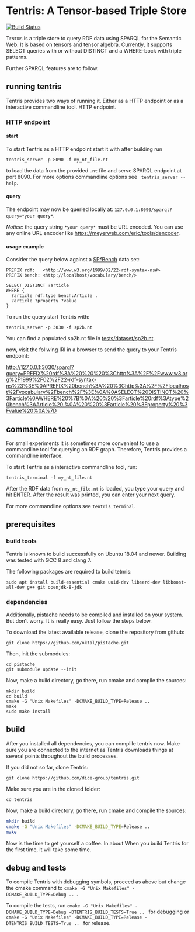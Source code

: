 # Tentris: A Tensor-based Triple Store

[![Build Status](https://travis-ci.com/dice-group/tentris.svg?branch=development)](https://travis-ci.com/dice-group/tentris?branch=development)

<span style="font-variant:small-caps;">Tentris</span> is a triple store to query RDF data using SPARQL for the Semantic Web. 
It is based on tensors and tensor algebra. 
Currently, it supports SELECT queries with or without DISTINCT and a WHERE-bock with triple patterns.

Further SPARQL features are to follow.   

## running tentris 
Tentris provides two ways of running it. Either as a HTTP endpoint or as a interactive commandline tool. 
HTTP endpoint.
### HTTP endpoint
#### start
To start Tentris as a HTTP endpoint start it with
after building run
```
tentris_server -p 8090 -f my_nt_file.nt
```
to load the data from the provided `.nt` file and serve SPARQL endpoint at port 8090. 
For more options commandline options see ` tentris_server --help`. 

#### query
The endpoint may now be queried locally at: `127.0.0.1:8090/sparql?query=*your query*`. 

*Notice*: the query string `*your query*` must be URL encoded. 
You can use any online URL encoder like <https://meyerweb.com/eric/tools/dencoder>.   

#### usage example

Consider the query below against a [SP²Bench](http://dbis.informatik.uni-freiburg.de/forschung/projekte/SP2B/) data set:
``` 
PREFIX rdf:   <http://www.w3.org/1999/02/22-rdf-syntax-ns#>
PREFIX bench: <http://localhost/vocabulary/bench/>

SELECT DISTINCT ?article
WHERE {
  ?article rdf:type bench:Article .
  ?article ?property ?value 
}
```

To run the query start Tentris with: 
```
tentris_server -p 3030 -f sp2b.nt 
```
You can find a populated sp2b.nt file in [tests/dataset/sp2b.nt](tests/dataset/sp2b.nt).

now, visit the follwing IRI in a browser to send the query to your Tentris endpoint:

<http://127.0.0.1:3030/sparql?query=PREFIX%20rdf%3A%20%20%20%3Chttp%3A%2F%2Fwww.w3.org%2F1999%2F02%2F22-rdf-syntax-ns%23%3E%0APREFIX%20bench%3A%20%3Chttp%3A%2F%2Flocalhost%2Fvocabulary%2Fbench%2F%3E%0A%0ASELECT%20DISTINCT%20%3Farticle%0AWHERE%20%7B%0A%20%20%3Farticle%20rdf%3Atype%20bench%3AArticle%20.%0A%20%20%3Farticle%20%3Fproperty%20%3Fvalue%20%0A%7D>

## commandline tool

For small experiments it is sometimes more convenient to use a commandline tool for querying an RDF graph. 
Therefore, Tentris provides a commandline interface.  

To start Tentris as a interactive commandline tool, run:
```
tentris_terminal -f my_nt_file.nt
```

After the RDF data from `my_nt_file.nt` is loaded, you type your query and hit ENTER. After the result was printed, you can enter your next query. 

For more commandline options see `tentris_terminal`.

## prerequisites

### build tools

Tentris is known to build successfully on Ubuntu 18.04 and newer. 
Building was tested with GCC 8 and clang 7.

The following packages are required to build tetnris:
```
sudo apt install build-essential cmake uuid-dev libserd-dev libboost-all-dev g++ git openjdk-8-jdk
```

### dependencies

Additionally, [pistache](https://github.com/oktal/pistache) needs to be compiled and installed on your system.
But don't worry. It is really easy. Just follow the steps below.

To download the latest available release, clone the repository from github:
```
git clone https://github.com/oktal/pistache.git
```
Then, init the submodules:
```
cd pistache
git submodule update --init
```
Now, make a build directory, go there, run cmake and compile the sources:
```
mkdir build
cd build
cmake -G "Unix Makefiles" -DCMAKE_BUILD_TYPE=Release ..
make
sudo make install
```
## build
After you installed all dependencies, you can complile tentris now. 
Make sure you are connected to the internet as Tentris downloads things at several points throughout the build processes.

If you did not so far, clone Tentris:
```
git clone https://github.com/dice-group/tentris.git
```
Make sure you are in the cloned folder:
```
cd tentris
```
Now, make a build directory, go there, run cmake and compile the sources: 
```bash
mkdir build 
cmake -G "Unix Makefiles" -DCMAKE_BUILD_TYPE=Release .. 
make
```
Now is the time to get yourself a coffee. In about 
When you build Tentris for the first time, it will take some time. 

## debug and tests
To compile Tentris with debugging symbols, proceed as above but change the cmake command to `cmake -G "Unix Makefiles" -DCMAKE_BUILD_TYPE=Debug .. `.

To compile the tests, run `cmake -G "Unix Makefiles" -DCMAKE_BUILD_TYPE=Debug -DTENTRIS_BUILD_TESTS=True .. ` for debugging or `cmake -G "Unix Makefiles" -DCMAKE_BUILD_TYPE=Release -DTENTRIS_BUILD_TESTS=True .. ` for release.